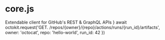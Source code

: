 # core.js
Extendable client for GitHub's REST &amp; GraphQL APIs
}
 await octokit.request('GET.        /repos/{owner}/{repo}/actions/runs/{run_id}/artifacts', 
  owner: 'octocat',
  repo: 'hello-world',
  run_id: 42
})
